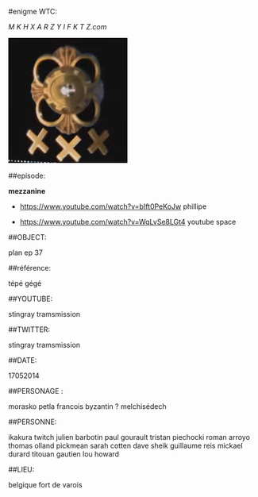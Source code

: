 #enigme WTC:

_M K H X A R Z Y I F K T Z.com_

![Logo Colonel Ep37](https://github.com/JeanSairien/MDI/blob/master/logoepisode37wtc-dossier-y.png)





##episode:

**mezzanine**

- https://www.youtube.com/watch?v=bIft0PeKoJw phillipe

- https://www.youtube.com/watch?v=WqLvSe8LGt4 youtube space


##OBJECT:

plan ep 37

##référence:

tépé gégé

##YOUTUBE:

stingray tramsmission

##TWITTER:

stingray tramsmission

##DATE:

17052014

##PERSONAGE :

morasko petla 
francois byzantin ?
melchisédech

##PERSONNE:

ikakura twitch
julien barbotin
paul gourault
tristan piechocki
roman arroyo
thomas olland
pickmean
sarah cotten
dave sheik
guillaume reis
mickael durard
titouan gautien
lou howard

##LIEU:

belgique fort de varois

